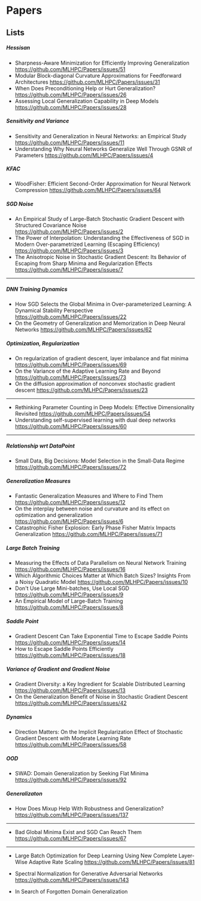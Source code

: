 # Papers

## Lists

##### Hessisan
- Sharpness-Aware Minimization for Efficiently Improving Generalization
https://github.com/MLHPC/Papers/issues/51
- Modular Block-diagonal Curvature Approximations for Feedforward Architectures
https://github.com/MLHPC/Papers/issues/31
- When Does Preconditioning Help or Hurt Generalization?
https://github.com/MLHPC/Papers/issues/26
- Assessing Local Generalization Capability in Deep Models 
https://github.com/MLHPC/Papers/issues/28

##### Sensitivity and Variance
- Sensitivity and Generalization in Neural Networks: an Empirical Study
https://github.com/MLHPC/Papers/issues/11
- Understanding Why Neural Networks Generalize Well Through GSNR of Parameters
https://github.com/MLHPC/Papers/issues/4

##### KFAC
- WoodFisher: Efficient Second-Order Approximation for Neural Network Compression
https://github.com/MLHPC/Papers/issues/64

##### SGD Noise
- An Empirical Study of Large-Batch Stochastic Gradient Descent with Structured Covariance Noise
https://github.com/MLHPC/Papers/issues/2
- The Power of Interpolation: Understanding the Effectiveness of SGD in Modern Over-parametrized Learning (Escaping Efficiency)
https://github.com/MLHPC/Papers/issues/3
- The Anisotropic Noise in Stochastic Gradient Descent: Its Behavior of Escaping from Sharp Minima and Regularization Effects
https://github.com/MLHPC/Papers/issues/7

--------------------------------------------------------------------------------------------------------------

##### DNN Training Dynamics
- How SGD Selects the Global Minima in Over-parameterized Learning: A Dynamical Stability Perspective
https://github.com/MLHPC/Papers/issues/22
- On the Geometry of Generalization and Memorization in Deep Neural Networks
https://github.com/MLHPC/Papers/issues/62

##### Optimization, Regularization
- On regularization of gradient descent, layer imbalance and flat minima
https://github.com/MLHPC/Papers/issues/69
- On the Variance of the Adaptive Learning Rate and Beyond
https://github.com/MLHPC/Papers/issues/73
- On the diffusion approximation of nonconvex stochastic gradient descent
https://github.com/MLHPC/Papers/issues/23

--------------------------------------------------------------------------------------------------------------

- Rethinking Parameter Counting in Deep Models: Effective Dimensionality Revisited
https://github.com/MLHPC/Papers/issues/54
- Understanding self-supervised learning with dual deep networks
https://github.com/MLHPC/Papers/issues/60

--------------------------------------------------------------------------------------------------------------

##### Relationship wrt DataPoint
- Small Data, Big Decisions: Model Selection in the Small-Data Regime
https://github.com/MLHPC/Papers/issues/72

##### Generalization Measures
- Fantastic Generalization Measures and Where to Find Them
https://github.com/MLHPC/Papers/issues/12
- On the interplay between noise and curvature and its effect on optimization and generalization
https://github.com/MLHPC/Papers/issues/6
- Catastrophic Fisher Explosion: Early Phase Fisher Matrix Impacts Generalization
https://github.com/MLHPC/Papers/issues/71

##### Large Batch Training
- Measuring the Effects of Data Parallelism on Neural Network Training
https://github.com/MLHPC/Papers/issues/16
- Which Algorithmic Choices Matter at Which Batch Sizes? Insights From a Noisy Quadratic Model
https://github.com/MLHPC/Papers/issues/10
- Don't Use Large Mini-batches, Use Local SGD
https://github.com/MLHPC/Papers/issues/9
- An Empirical Model of Large-Batch Training
https://github.com/MLHPC/Papers/issues/8

##### Saddle Point
- Gradient Descent Can Take Exponential Time to Escape Saddle Points
https://github.com/MLHPC/Papers/issues/14
- How to Escape Saddle Points Efficiently
https://github.com/MLHPC/Papers/issues/18

##### Variance of Gradient and Gradient Noise
- Gradient Diversity: a Key Ingredient for Scalable Distributed Learning
https://github.com/MLHPC/Papers/issues/13
- On the Generalization Benefit of Noise in Stochastic Gradient Descent
https://github.com/MLHPC/Papers/issues/42

##### Dynamics
- Direction Matters: On the Implicit Regularization Effect of Stochastic Gradient Descent with Moderate Learning Rate 
https://github.com/MLHPC/Papers/issues/58

##### OOD
- SWAD: Domain Generalization by Seeking Flat Minima
https://github.com/MLHPC/Papers/issues/92

##### Generalizaton
- How Does Mixup Help With Robustness and Generalization?
https://github.com/MLHPC/Papers/issues/137

--------------------------------------------------------------------------------------------------------------

- Bad Global Minima Exist and SGD Can Reach Them
https://github.com/MLHPC/Papers/issues/67

--------------------------------------------------------------------------------------------------------------

- Large Batch Optimization for Deep Learning Using New Complete Layer-Wise Adaptive Rate Scaling
https://github.com/MLHPC/Papers/issues/81

- Spectral Normalization for Generative Adversarial Networks 
https://github.com/MLHPC/Papers/issues/143

- In Search of Forgotten Domain Generalization
